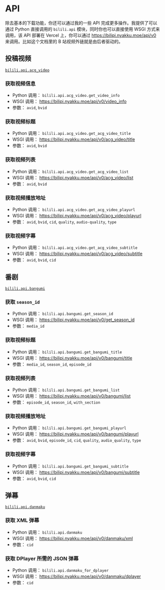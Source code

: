 # API <Badge type="tip" text="v0"/> <Badge type="warning" text="beta"/> <Badge type="warning" text="随时可能变动甚至移除，不建议使用"/>

除去基本的下载功能，你还可以通过我的一些 API 完成更多操作。我提供了可以通过 Python 直接调用的 `bilili.api` 模块，同时你也可以直接使用 WSGI 方式来调用，该 API 部署在 Vercel 上，你可以通过 <https://bilipi.nyakku.moe/api/v0> 来调用。比如这个文档里的 B 站视频外链就是由后者驱动的。

## 投稿视频

[`bilili.api.acg_video`](https://github.com/SigureMo/bilili/blob/main/bilili/api/acg_video.py)

### 获取视频信息

-  Python 调用： `bilili.api.acg_video.get_video_info`
-  WSGI 调用： <https://bilipi.nyakku.moe/api/v0/video_info>
-  参数： `avid`, `bvid`

### 获取视频标题

-  Python 调用： `bilili.api.acg_video.get_acg_video_title`
-  WSGI 调用： <https://bilipi.nyakku.moe/api/v0/acg_video/title>
-  参数： `avid`, `bvid`

### 获取视频列表

-  Python 调用： `bilili.api.acg_video.get_acg_video_list`
-  WSGI 调用： <https://bilipi.nyakku.moe/api/v0/acg_video/list>
-  参数： `avid`, `bvid`

### 获取视频播放地址

-  Python 调用： `bilili.api.acg_video.get_acg_video_playurl`
-  WSGI 调用： <https://bilipi.nyakku.moe/api/v0/acg_video/playurl>
-  参数： `avid`, `bvid`, `cid`, `quality`, `audio-quality`, `type`

### 获取视频字幕

-  Python 调用： `bilili.api.acg_video.get_acg_video_subtitle`
-  WSGI 调用： <https://bilipi.nyakku.moe/api/v0/acg_video/subtitle>
-  参数： `avid`, `bvid`, `cid`

## 番剧

[`bilili.api.bangumi`](https://github.com/SigureMo/bilili/blob/main/bilili/api/bangumi.py)

### 获取 `season_id`

-  Python 调用： `bilili.api.bangumi.get_season_id`
-  WSGI 调用： <https://bilipi.nyakku.moe/api/v0/get_season_id>
-  参数： `media_id`

### 获取视频标题

-  Python 调用： `bilili.api.bangumi.get_bangumi_title`
-  WSGI 调用： <https://bilipi.nyakku.moe/api/v0/bangumi/title>
-  参数： `media_id`, `season_id`, `episode_id`

### 获取视频列表

-  Python 调用： `bilili.api.bangumi.get_bangumi_list`
-  WSGI 调用： <https://bilipi.nyakku.moe/api/v0/bangumi/list>
-  参数： `episode_id`, `season_id`, `with_section`

### 获取视频播放地址

-  Python 调用： `bilili.api.bangumi.get_bangumi_playurl`
-  WSGI 调用： <https://bilipi.nyakku.moe/api/v0/bangumi/playurl>
-  参数： `avid`, `bvid`, `episode_id`, `cid`, `quality`, `audio_quality`, `type`

### 获取视频字幕

-  Python 调用： `bilili.api.bangumi.get_bangumi_subtitle`
-  WSGI 调用： <https://bilipi.nyakku.moe/api/v0/bangumi/subtitle>
-  参数： `avid`, `bvid`, `cid`

## 弹幕

[`bilili.api.danmaku`](https://github.com/SigureMo/bilili/blob/main/bilili/api/danmaku.py)

### 获取 XML 弹幕

-  Python 调用： `bilili.api.danmaku`
-  WSGI 调用： <https://bilipi.nyakku.moe/api/v0/danmaku/xml>
-  参数： `cid`

### 获取 DPlayer 所需的 JSON 弹幕

-  Python 调用： `bilili.api.danmaku_for_dplayer`
-  WSGI 调用： <https://bilipi.nyakku.moe/api/v0/danmaku/dplayer>
-  参数： `cid`
